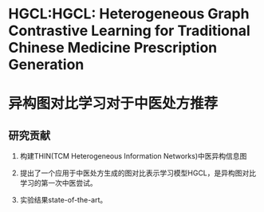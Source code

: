 # HGCL:HGCL: Heterogeneous Graph Contrastive Learning for Traditional Chinese Medicine Prescription Generation

# 异构图对比学习对于中医处方推荐

## 研究贡献

1. 构建THIN(TCM Heterogeneous Information Networks)中医异构信息图

2. 提出了一个应用于中医处方生成的图对比表示学习模型HGCL，是异构图对比学习的第一次中医尝试。

3. 实验结果state-of-the-art。



